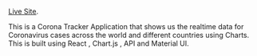 [Live Site](https://corona-tracker-shivam.herokuapp.com/).



This is a Corona Tracker Application that shows us the realtime data for Coronavirus cases across the world and different countries using Charts.
This is built using React , Chart.js , API and Material UI.


